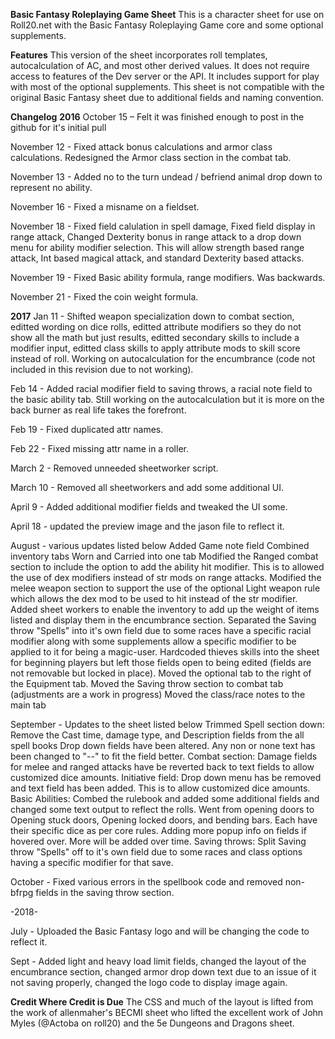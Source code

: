 **Basic Fantasy Roleplaying Game Sheet**
This is a character sheet for use on Roll20.net with the Basic Fantasy Roleplaying Game core and some optional supplements.

**Features**
This version of the sheet incorporates roll templates, autocalculation of AC, and most other derived values. It does not require access to features of the Dev server or the API. It includes support for play with most of the optional supplements. This sheet is not compatible with the original Basic Fantasy sheet due to additional fields and naming convention. 

**Changelog**
**2016**
October 15 – Felt it was finished enough to post in the github for it's initial pull

November 12 - Fixed attack bonus calculations and armor class calculations. Redesigned the Armor class section in the combat tab.

November 13 - Added no to the turn undead / befriend animal drop down to represent no ability.

November 16 - Fixed a misname on a fieldset.

November 18 - Fixed field calulation in spell damage, Fixed field display in range attack, Changed Dexterity bonus in range attack to a drop down menu for ability modifier selection. This will allow strength based range attack, Int based magical attack, and standard Dexterity based attacks.

November 19 - Fixed Basic ability formula, range modifiers. Was backwards.

November 21 - Fixed the coin weight formula.

**2017**
Jan 11 - Shifted weapon specialization down to combat section, editted wording on dice rolls, editted attribute modifiers so they do not show all the math but just results, editted secondary skills to include a modifier input, editted class skills to apply attribute mods to skill score instead of roll. Working on autocalculation for the encumbrance (code not included in this revision due to not working).

Feb 14 - Added racial modifier field to saving throws, a racial note field to the basic ability tab. Still working on the autocalculation but it is more on the back burner as real life takes the forefront.

Feb 19 - Fixed duplicated attr names.

Feb 22 - Fixed missing attr name in a roller.

March 2 - Removed unneeded sheetworker script.

March 10 - Removed all sheetworkers and add some additional UI.

April 9 - Added additional modifier fields and tweaked the UI some.

April 18 - updated the preview image and the jason file to reflect it.

August - various updates listed below
          Added Game note field
          Combined inventory tabs Worn and Carried into one tab
          Modified the Ranged combat section to include the option to add the ability hit modifier. This is to allowed the use of dex modifiers instead of str mods on range attacks.
          Modified the melee weapon section to support the use of the optional Light weapon rule which allows the dex mod to be used to hit instead of the str modifier.
          Added sheet workers to enable the inventory to add up the weight of items listed and display them in the encumbrance section.
          Separated the Saving throw "Spells" into it's own field due to some races have a specific racial modifier along with some supplements allow a specific modifier to be applied to it for being a magic-user.
          Hardcoded thieves skills into the sheet for beginning players but left those fields open to being edited (fields are not removable but locked in place).
          Moved the optional tab to the right of the Equipment tab.
          Moved the Saving throw section to combat tab (adjustments are a work in progress)
          Moved the class/race notes to the main tab
          
September - Updates to the sheet listed below
          Trimmed Spell section down: Remove the Cast time, damage type, and Description fields from the all spell books
          Drop down fields have been altered. Any non or none text has been changed to "--" to fit the field better.
          Combat section: Damage fields for melee and ranged attacks have be reverted back to text fields to allow customized dice amounts.
          Initiative field: Drop down menu has be removed and text field has been added. This is to allow customized dice amounts.
          Basic Abilities: Combed the rulebook and added some additional fields and changed some text output to reflect the rolls.
          Went from opening doors to Opening stuck doors, Opening locked doors, and bending bars. Each have their specific dice as per core rules.
          Adding more popup info on fields if hovered over. More will be added over time.
          Saving throws: Split Saving throw "Spells" off to it's own field due to some races and class options having a specific modifier for that save.
          
October - Fixed various errors in the spellbook code and removed non-bfrpg fields in the saving throw section.

-2018-

July - Uploaded the Basic Fantasy logo and will be changing the code to reflect it.

Sept - Added light and heavy load limit fields, changed the layout of the encumbrance section, changed armor drop down text due to an issue of it not saving properly, changed the logo code to display image again.
          
**Credit Where Credit is Due**
The CSS and much of the layout is lifted from the work of allenmaher's BECMI sheet who lifted the excellent work of John Myles (@Actoba on roll20) and the 5e Dungeons and Dragons sheet.
